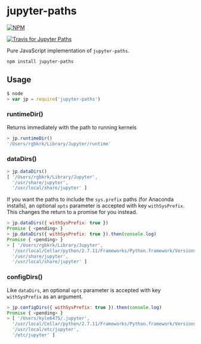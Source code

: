 # jupyter-paths

[![NPM](https://nodei.co/npm/jupyter-paths.png)](https://nodei.co/npm/jupyter-paths/)

[![Travis for Jupyter Paths](https://travis-ci.org/nteract/jupyter-paths.svg)](https://travis-ci.org/nteract/jupyter-paths)

Pure JavaScript implementation of `jupyter-paths`.

```
npm install jupyter-paths
```

## Usage

```JavaScript
$ node
> var jp = require('jupyter-paths')
```

### runtimeDir()

Returns immediately with the path to running kernels

```JavaScript
> jp.runtimeDir()
'/Users/rgbkrk/Library/Jupyter/runtime'
```

### dataDirs()

```JavaScript
> jp.dataDirs()
[ '/Users/rgbkrk/Library/Jupyter',
  '/usr/share/jupyter',
  '/usr/local/share/jupyter' ]
```

If you want the paths to include the `sys.prefix` paths (for Anaconda installs),
an optional `opts` parameter is accepted with key `withSysPrefix`. This changes
the return to a promise for you instead.

```JavaScript
> jp.dataDirs({ withSysPrefix: true })
Promise { <pending> }
> jp.dataDirs({ withSysPrefix: true }).then(console.log)
Promise { <pending> }
> [ '/Users/rgbkrk/Library/Jupyter',
  '/usr/local/Cellar/python/2.7.11/Frameworks/Python.framework/Versions/2.7/share/jupyter',
  '/usr/share/jupyter',
  '/usr/local/share/jupyter' ]
```

### configDirs()

Like `dataDirs`, an optional `opts` parameter is accepted with key
`withSysPrefix` as an argument.

```JavaScript
> jp.configDirs({ withSysPrefix: true }).then(console.log)
Promise { <pending> }
> [ '/Users/kyle6475/.jupyter',
  '/usr/local/Cellar/python/2.7.11/Frameworks/Python.framework/Versions/2.7/etc/jupyter',
  '/usr/local/etc/jupyter',
  '/etc/jupyter' ]
```
